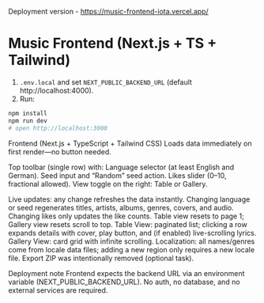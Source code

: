 Deployment version - https://music-frontend-iota.vercel.app/
# Music Frontend (Next.js + TS + Tailwind)

1) `.env.local` and set `NEXT_PUBLIC_BACKEND_URL` (default http://localhost:4000).
2) Run:
```bash
npm install
npm run dev
# open http://localhost:3000
```
Frontend (Next.js + TypeScript + Tailwind CSS)
Loads data immediately on first render—no button needed.

Top toolbar (single row) with:
        Language selector (at least English and German).
        Seed input and “Random” seed action.
        Likes slider (0–10, fractional allowed).
        View toggle on the right: Table or Gallery.

Live updates: any change refreshes the data instantly.
        Changing language or seed regenerates titles, artists, albums, genres, covers, and audio.
        Changing likes only updates the like counts.
Table view resets to page 1; Gallery view resets scroll to top.
Table View: paginated list; clicking a row expands details with cover, play button, and (if enabled) live-scrolling lyrics.
Gallery View: card grid with infinite scrolling.
Localization: all names/genres come from locale data files; adding a new region only requires a new locale file.
Export ZIP was intentionally removed (optional task).

Deployment note
Frontend expects the backend URL via an environment variable (NEXT_PUBLIC_BACKEND_URL).
No auth, no database, and no external services are required.
